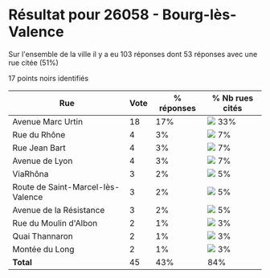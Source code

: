 # Résultat pour 26058 - Bourg-lès-Valence

Sur l'ensemble de la ville il y a eu 103 réponses dont 53 réponses avec une rue citée (51%)

17 points noirs identifiés

| Rue | Vote | % réponses | % Nb rues cités|
|-----|------|------------|----------------|
| Avenue Marc Urtin | 18 | 17% | <img src="../../img/bar_33.gif" />&nbsp;33%|
| Rue du Rhône | 4 | 3% | <img src="../../img/bar_7.gif" />&nbsp;7%|
| Rue Jean Bart | 4 | 3% | <img src="../../img/bar_7.gif" />&nbsp;7%|
| Avenue de Lyon | 4 | 3% | <img src="../../img/bar_7.gif" />&nbsp;7%|
| ViaRhôna | 3 | 2% | <img src="../../img/bar_5.gif" />&nbsp;5%|
| Route de Saint-Marcel-lès-Valence | 3 | 2% | <img src="../../img/bar_5.gif" />&nbsp;5%|
| Avenue de la Résistance | 3 | 2% | <img src="../../img/bar_5.gif" />&nbsp;5%|
| Rue du Moulin d'Albon | 2 | 1% | <img src="../../img/bar_3.gif" />&nbsp;3%|
| Quai Thannaron | 2 | 1% | <img src="../../img/bar_3.gif" />&nbsp;3%|
| Montée du Long | 2 | 1% | <img src="../../img/bar_3.gif" />&nbsp;3%|
| **Total** | 45 | 43% | 84%|
